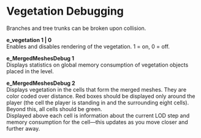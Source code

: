 # Vegetation Debugging<a name="vegetation-debugging"></a>

Branches and tree trunks can be broken upon collision\.

**e\_vegetation 1 \| 0**  
Enables and disables rendering of the vegetation\. 1 = on, 0 = off\.

**e\_MergedMeshesDebug 1**  
Displays statistics on global memory consumption of vegetation objects placed in the level\.

**e\_MergedMeshesDebug 2**  
Displays vegetation in the cells that form the merged meshes\. They are color coded over distance\. Red boxes should be displayed only around the player \(the cell the player is standing in and the surrounding eight cells\)\. Beyond this, all cells should be green\.  
Displayed above each cell is information about the current LOD step and memory consumption for the cell—this updates as you move closer and further away\.